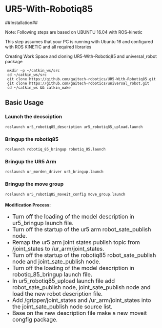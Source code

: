 # UR5-With-Robotiq85 #
##Installation##

Note: Following steps are based on UBUNTU 16.04 with ROS-kinetic

This step assumes that your PC is running with Ubuntu 16 and configured with ROS KINETIC and all required libraries 

Creating Work Space and cloning UR5-With-Robotiq85 and universal_robot package

     mkdir –p ~/catkin_ws/src
     cd ~/catkin_ws/src
     git clone https://github.com/gaitech-robotics/UR5-With-Robotiq85.git
     git clone https://github.com/gaitech-robotics/universal_robot.git
     cd ~/catkin_ws && catkin_make

## Basic Usage ##
### Launch the decsciption ###
    roslaunch ur5_robotiq85_description ur5_robotiq85_upload.launch
### Bringup the robotiq85 ###
    roslaunch robotiq_85_bringup robotiq_85.launch
### Bringup the UR5 Arm ###
    roslaunch ur_morden_driver ur5_bringup.launch
### Bringup the move group ###
    roslaunch ur5_robotiq85_moveit_config move_group.launch

#### Modification Process: ####

- <font size=4> Turn off the loading of the model description in ur5_bringup launch file. </font>
- <font size=4> Turn off the startup of the ur5 arm robot\_sate\_publish node. </font>
- <font size=4> Remap the ur5 arm joint states publish topic from /joint\_states to /ur\_arm/joint\_states. </font>
- <font size=4> Turn off the startup of the robotiq85 robot\_sate\_publish node and joint\_sate\_publish node. </font>
- <font size=4> Turn off the loading of the model description in robotiq\_85\_bringup launch file. </font>
- <font size=4> In ur5\_robotiq85\_upload launch file add robot\_sate\_publish node, joint\_sate\_publish node and load the new robot description file. </font>
- <font size=4> Add /gripper/joint\_states and /ur\_arm/joint\_states into the joint\_sate\_publish node source list. </font>
- <font size=4> Base on the new description file make a new moveit congfig package. </font>


